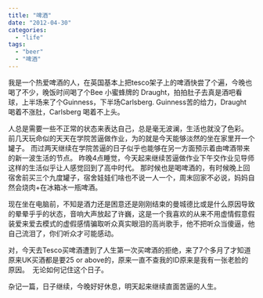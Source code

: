 ```yaml
---
title: "啤酒"
date: "2012-04-30"
categories: 
  - "life"
tags: 
  - "beer"
  - "啤酒"
---
```


我是一个热爱啤酒的人，在英国基本上把tesco架子上的啤酒快尝了个遍，今晚也喝了不少，晚饭时间喝了个Bee 小蜜蜂牌的 Draught，拍拍肚子去真是酒吧看球，上半场来了个Guinness，下半场Carlsberg. Guinness苦的给力，Draught 喝着不涨肚，Carlsberg 喝着不上头。

人总是需要一些不正常的状态来表达自己，总是毫无波澜，生活也就没了色彩。  前几天玩命似的天天在学院苦逼做作业，为的就是今天能够淡然的坐在家里开一个罐子。 而过两天继续在学院苦逼的日子似乎也能够在另一方面预示着由啤酒带来的新一波生活的节点。 昨晚4点睡觉，今天起来继续苦逼做作业下午交作业见导师这样的生活似乎让人感觉回到了高中时代。 那时候也是喝啤酒的，有时候晚上回宿舍前买三个九度罐子，宿舍娃娃们啥也不说一人一个，周末回家不必说，妈妈自然会烧肉+在冰箱冰一瓶啤酒。

现在坐在电脑前，不知是酒力还是困意还是刚刚结束的曼城德比或是什么原因导致的晕晕乎乎的状态，音响大声放起了许巍，这是一个我喜欢的从来不用虚情假意假装爱来爱去模式的虚假感情骗取听众真实眼泪的高尚歌手，他不把听众当傻逼，他自己流泪了，你们听众才可能感动。

对，今天去Tesco买啤酒遭到了人生第一次买啤酒的拒绝，来了7个多月了才知道原来UK买酒都是要25 or above的，原来一直不查我的ID原来是我有一张老脸的原因。  无论如何记住这个日子。

杂记一篇，日子继续，今晚好好休息，明天起来继续直面苦逼的人生。

